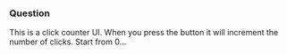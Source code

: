 <h3>Question</h3>

This is a click counter UI. When you press the button it will increment the number of clicks. Start from 0…